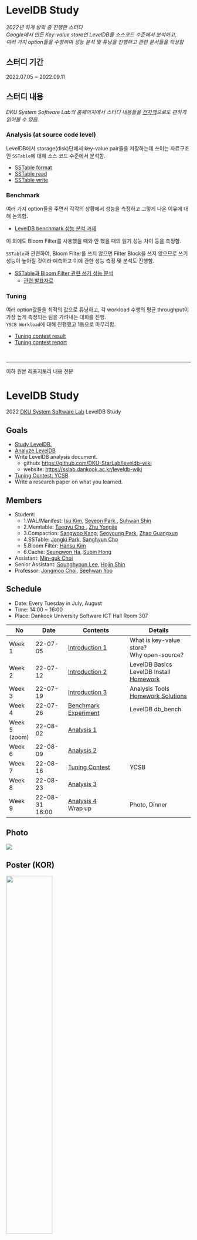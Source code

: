# LevelDB Study  
*2022년 하계 방학 중 진행한 스터디*  
*Google에서 만든 Key-value store인 LevelDB를 소스코드 수준에서 분석하고,*    
*여러 가지 option들을 수정하며 성능 분석 및 튜닝을 진행하고 관련 문서들을 작성함*  

## 스터디 기간  
2022.07.05 ~ 2022.09.11  

## 스터디 내용  

*DKU System Software Lab의 홈페이지에서 스터디 내용들을 [전자책](https://sslab.dankook.ac.kr/leveldb-wiki/)으로도 편하게 읽어볼 수 있음.*  

### Analysis (at source code level)  
LevelDB에서 storage(disk)단에서 key-value pair들을 저장하는데 쓰이는 자료구조인 `SSTable`에 대해 소스 코드 수준에서 분석함.  
- [SSTable format](https://github.com/DKU-StarLab/leveldb-wiki/blob/main/analysis/sstable.md)
- [SSTable read](https://github.com/DKU-StarLab/leveldb-wiki/blob/main/analysis/sstable-read.md)
- [SSTable write](https://github.com/DKU-StarLab/leveldb-wiki/blob/main/analysis/sstable-write.md)  

### Benchmark  
여러 가지 option들을 주면서 각각의 상황에서 성능을 측정하고 그렇게 나온 이유에 대해 논의함.  
- [LevelDB benchmark 성능 분석 과제](https://github.com/DKU-StarLab/leveldb-study/tree/main/homework)  

이 외에도 Bloom Filter를 사용했을 때와 안 했을 때의 읽기 성능 차이 등을 측정함.  

`SSTable`과 관련하여, Bloom Filter를 쓰지 않으면 Filter Block을 쓰지 않으므로 쓰기 성능이 높아질 것이라 예측하고 이에 관한 성능 측정 및 분석도 진행함.
- [SSTable과 Bloom Filter 관련 쓰기 성능 분석](https://github.com/DKU-StarLab/leveldb-wiki/blob/main/benchmarks/sstable.md)  
  - [관련 발표자료](https://github.com/DKU-StarLab/leveldb-study/blob/main/benchmarks/2022.7.26_SSTable_week4.pdf)

### Tuning  
여러 option값들을 최적의 값으로 튜닝하고, 각 workload 수행의 평균 throughput이 가장 높게 측정되는 팀을 가려내는 대회를 진행.  
`YSCB Workload`에 대해 진행했고 1등으로 마무리함.  

- [Tuning contest result](https://github.com/DKU-StarLab/leveldb-study/blob/main/tuning/README.md)
- [Tuning contest report](https://github.com/DKU-StarLab/leveldb-study/blob/main/tuning/%5BTuning%5Dteam_SSTable_report.md)

<br/>  

---------------------  

이하 원본 레포지토리 내용 전문

# LevelDB Study
2022 [DKU System Software Lab](https://sslab.dankook.ac.kr/) LevelDB Study

## Goals
* [Study LevelDB.](./introduction/README.md)
* [Analyze LevelDB](./analysis/README.md)
* Write LevelDB analysis document.
  * github: https://github.com/DKU-StarLab/leveldb-wiki
  * website: https://sslab.dankook.ac.kr/leveldb-wiki
* [Tuning Contest: YCSB](./tuning/README.md)
* Write a research paper on what you learned.

## Members
* Student:
  - 1.WAL/Manifest: [Isu Kim](https://github.com/gooday2die), [Seyeon Park ](https://github.com/SayOny), [Suhwan Shin](https://github.com/Student5421)
  - 2.Memtable: [Taegyu Cho ](https://github.com/HASHTAG-YOU), [Zhu Yongjie](https://github.com/arashio1111)
  - 3.Compaction: [Sangwoo Kang](https://github.com/aarom416), [Seoyoung Park](https://github.com/seo-0), [Zhao Guangxun](https://github.com/ErosBryant)
  - 4.SSTable: [Jongki Park](https://github.com/JongKI-PARK), [Sanghyun Cho](https://github.com/Cho-SangHyun)
  - 5.Bloom Filter: [Hansu Kim](https://github.com/gillyongs)
  - 6.Cache: [Seungwon Ha](https://github.com/ha-seungwon), [Subin Hong](https://github.com/sss654654)
* Assistant: [Min-guk Choi](https://github.com/korea-choi)
* Senior Assistant: [Sounghyoun Lee](https://github.com/shl812), [Hojin Shin](https://github.com/shinhojin)
* Professor: [Jongmoo Choi](http://embedded.dankook.ac.kr/~choijm/), [Seehwan Yoo](https://sites.google.com/site/dkumobileos/members/seehwanyoo)

## Schedule
* Date: Every Tuesday in July, August
* Time: 14:00 ~ 16:00
* Place: Dankook University Software ICT Hall Room 307

|No|Date|Contents|Details|
|--|--|--|--|
Week 1|22-07-05|[Introduction 1](./introduction/README.md)| What is key-value store? </br> Why open-source?|
Week 2|22-07-12|[Introduction 2](./introduction/README.md)|LevelDB Basics </br>LevelDB Install</br>[Homework](https://github.com/DKU-StarLab/leveldb-study/issues/6#issue-1302876982)|
Week 3|22-07-19|[Introduction 3](./introduction/README.md)|Analysis Tools</br>[Homework Solutions](./homework/README.md)|
|Week 4|22-07-26|[Benchmark Experiment](./benchmarks/README.md)|LevelDB db_bench|
|Week 5</br>(zoom)|22-08-02|[Analysis 1](./analysis/README.md)|
|Week 6|22-08-09|[Analysis 2](./analysis/README.md)|
|Week 7|22-08-16|[Tuning Contest](./tuning/README.md)|YCSB|
|Week 8|22-08-23|[Analysis 3](./analysis/README.md)|
|Week 9|22-08-31</br>16:00|[Analysis 4](./analysis/README.md)</br>Wrap up|Photo, Dinner|

## Photo
<img src="./photo/photo.png">

## Poster (KOR)
<img src="./photo/poster_kor.png" width="50%">

## References
* Documents
  - [LevelDB Document](https://github.com/google/leveldb/blob/main/doc)
  - [RocksDB Wiki](https://github.com/facebook/rocksdb/wiki)
  - [Jongmoo Choi,『Key-Value Store: Database for Unstructured Bigdata』, 2021](https://github.com/DKU-StarLab/leveldb-study/blob/761b550973ab6d1e88189190e66c0ee19a52aa12/introduction/Jongmoo%20Choi,%20Key-Value%20Store%20-%20Database%20for%20Unstructured%20Bigdata,%202021.pdf)
  - [Fenggang Wu, 『LevelDB Introduction』, 2016](https://www-users.cselabs.umn.edu/classes/Spring-2020/csci5980/index.php?page=presentation)
  - [rjl493456442, 『leveldb-handbook (CHS)』, 2022](https://leveldb-handbook.readthedocs.io/zh/latest/)
  - [rsy56640, 『read_and_analyse_levelDB (CHS)』](https://github.com/rsy56640/read_and_analyse_levelDB/tree/master/reference)
  - [FOCUS,『LevelDB fully parsed (CHS)』](https://www.zhihu.com/column/c_1258068131073183744)
  - [bloomingTony, 『Research on Network and Storage Technology(CHS)』](https://www.zhihu.com/column/c_180212366)
  - [木鸟杂记,『Talking about LevelDB data structure (CHS)』, 2021 ](https://www.qtmuniao.com/categories/%E6%BA%90%E7%A0%81%E9%98%85%E8%AF%BB/)
* Lecture
  - [Jongmoo Choi, 『Key-Value Store: Database for Unstructured Bigdata (KOR)』,  2021](https://mooc.dankook.ac.kr/courses/61d537a3b6b71841651153b3)
  - [GL Tech Tutorials, 『LSM trees』, 2021](https://youtube.com/playlist?list=PLRNjlOFk-f0lJJZVoSAmcwZgVtp64tXaX)
  - [Wei Zhou, LevelDB YouTube playlist](https://youtube.com/playlist?list=PLaCN8MYUet0tR1xn5d8ZtCumHKtP6Wkeq)
* Analysis Tools
  - [GDB](https://www.sourceware.org/gdb/)
  - [Understand](https://licensing.scitools.com/download)
  - [Uftrace](https://github.com/namhyung/uftrace)
* Previous Study
  - [DKU RocksDB Festival, 2021](https://github.com/DKU-StarLab/RocksDB_Festival)
  

## File
- [presentation format](./file/%5Bformat%5Dleveldb_study_ppt.pptx)
- [kcc research paper format](./file/%5Bformat%5Dresearch_paper(KCC).hwp)
- [leveldb db_bench script](./file/bench_script.sh)
- [leveldb uftrace script](./file/uftrace_script.sh)
